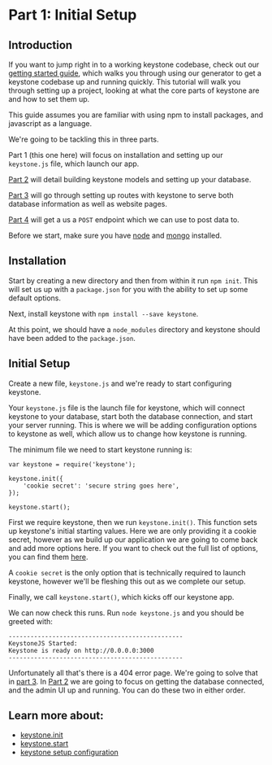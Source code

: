 # Part 1: Initial Setup

## Introduction

If you want to jump right in to a working keystone codebase, check out our [getting started guide](/guides/getting-started), which walks you through using our generator to get a keystone codebase up and running quickly. This tutorial will walk you through setting up a project, looking at what the core parts of keystone are and how to set them up.

This guide assumes you are familiar with using npm to install packages, and javascript as a language.

We're going to be tackling this in three parts.

Part 1 (this one here) will focus on installation and setting up our `keystone.js` file, which launch our app.

[Part 2](../database-setup) will detail building keystone models and setting up your database.

[Part 3](../routing) will go through setting up routes with keystone to serve both database information as well as website pages.

[Part 4](../post-route) will get a us a `POST` endpoint which we can use to post data to.

Before we start, make sure you have [node](nodejs.org) and [mongo](https://www.mongodb.com/download-center?jmp=nav#community) installed.

## Installation
Start by creating a new directory and then from within it run `npm init`. This will set us up with a `package.json` for you with the ability to set up some default options.

Next, install keystone with `npm install --save keystone`.

At this point, we should have a `node_modules` directory and keystone should have been added to the `package.json`.

##  Initial Setup

Create a new file, `keystone.js` and we're ready to start configuring keystone.

Your `keystone.js` file is the launch file for keystone, which will connect keystone to your database, start both the database connection, and start your server running. This is where we will be adding configuration options to keystone as well, which allow us to change how keystone is running.

The minimum file we need to start keystone running is:

```JS
var keystone = require('keystone');

keystone.init({
	'cookie secret': 'secure string goes here',
});

keystone.start();
```

First we require keystone, then we run `keystone.init()`. This function sets up keystone's initial starting values. Here we are only providing it a cookie secret, however as we build up our application we are going to come back and add more options here. If you want to check out the full list of options, you can find them [here](/configuration).

A `cookie secret` is the only option that is technically required to launch keystone, however we'll be fleshing this out as we complete our setup.

Finally, we call `keystone.start()`, which kicks off our keystone app.

We can now check this runs. Run `node keystone.js` and you should be greeted with:

```
------------------------------------------------
KeystoneJS Started:
Keystone is ready on http://0.0.0.0:3000
------------------------------------------------
```

Unfortunately all that's there is a 404 error page. We're going to solve that in [part 3](../routing). In [Part 2](../database-setup) we are going to focus on getting the database connected, and the admin UI up and running. You can do these two in either order.

## Learn more about:

- [keystone.init](TK)
- [keystone.start](TK)
- [keystone setup configuration](/configuration)
